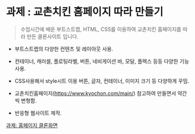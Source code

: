 # 과제 : 교촌치킨 홈페이지 따라 만들기

> 수업시간에 배운 부트스트랩, HTML, CSS를 이용하여 교촌치킨 홈페이지를 따라 만든 클론사이트 입니다.

- 부트스트랩의 다양한 컨텐츠 및 레이아웃 사용.

- 컨테이너, 캐러셀, 플로팅라벨, 버튼,
  네비게이션 바, 모달, 플렉스 등등 다양한 기능사용.

- CSS사용해서 style시트 이용 버튼, 글자, 컨테이너, 이미지 크기 등 다양하게 꾸밈.

- 교촌치킨홈페이지(https://www.kyochon.com/main/) 참고하여 만들면서 약간씩 변형함.

- 반응형 웹사이트 제작.

[과제: 홈페이지 클론화면](http://127.0.0.1:5501/index.html)
